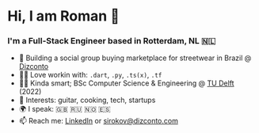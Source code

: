 # Hi, I am Roman 👋
### I'm a Full-Stack Engineer based in Rotterdam, NL 🇳🇱
- 👕 Building a social group buying marketplace for streetwear in Brazil @ [Dizconto](https://instagram.com/dizconto)
- 👨‍💻 Love workin with: `.dart`, `.py`, `.ts(x)`, `.tf`
- 👨‍🎓 Kinda smart; BSc Computer Science & Engineering @ [TU Delft](https://tudelft.nl/en) (2022)
- 💙 Interests: guitar, cooking, tech, startups
- 🌍 I speak: 🇬🇧 🇷🇺 🇳🇴 🇪🇸
- 📫 Reach me: [LinkedIn](https://linkedin.com/in/RSirokov) or [sirokov@dizconto.com](mailto:sirokov@dizconto.com)
